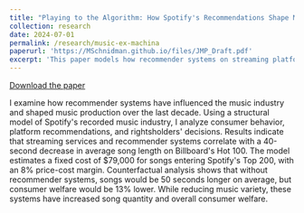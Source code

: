 ```yaml
---
title: "Playing to the Algorithm: How Spotify's Recommendations Shape Music Production"
collection: research
date: 2024-07-01
permalink: /research/music-ex-machina
paperurl: 'https://MSchnidman.github.io/files/JMP_Draft.pdf'
excerpt: 'This paper models how recommender systems on streaming platforms (e.g., Spotify) affect the characteristics of music record labels choose to release.'
---
```


[Download the paper](https://MSchnidman.github.io/files/JMP_Draft.pdf)

I examine how recommender systems have influenced the music industry and shaped music production over the last decade. Using a structural model of Spotify's recorded music industry, I analyze consumer behavior, platform recommendations, and rightsholders' decisions. Results indicate that streaming services and recommender systems correlate with a 40-second decrease in average song length on Billboard's Hot 100. The model estimates a fixed cost of $79,000 for songs entering Spotify's Top 200, with an 8% price-cost margin. Counterfactual analysis shows that without recommender systems, songs would be 50 seconds longer on average, but consumer welfare would be 13% lower. While reducing music variety, these systems have increased song quantity and overall consumer welfare.
